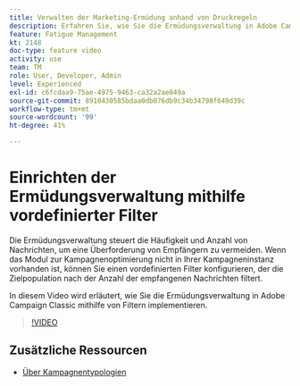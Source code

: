 ```yaml
---
title: Verwalten der Marketing-Ermüdung anhand von Druckregeln
description: Erfahren Sie, wie Sie die Ermüdungsverwaltung in Adobe Campaign Classic mithilfe von Filtern implementieren.
feature: Fatigue Management
kt: 2148
doc-type: feature video
activity: use
team: TM
role: User, Developer, Admin
level: Experienced
exl-id: c6fcdaa9-75ae-4975-9463-ca32a2ae849a
source-git-commit: 8910430585bdaa0db076db9c34b34798f649d39c
workflow-type: tm+mt
source-wordcount: '99'
ht-degree: 41%

---
```


# Einrichten der Ermüdungsverwaltung mithilfe vordefinierter Filter

Die Ermüdungsverwaltung steuert die Häufigkeit und Anzahl von Nachrichten, um eine Überforderung von Empfängern zu vermeiden. Wenn das Modul zur Kampagnenoptimierung nicht in Ihrer Kampagneninstanz vorhanden ist, können Sie einen vordefinierten Filter konfigurieren, der die Zielpopulation nach der Anzahl der empfangenen Nachrichten filtert.

In diesem Video wird erläutert, wie Sie die Ermüdungsverwaltung in Adobe Campaign Classic mithilfe von Filtern implementieren.

>[!VIDEO](https://video.tv.adobe.com/v/25091?quality=12)

## Zusätzliche Ressourcen

* [Über Kampagnentypologien](https://experienceleague.adobe.com/docs/campaign-classic/using/orchestrating-campaigns/campaign-optimization/about-campaign-typologies.html?lang=de)
